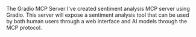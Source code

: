 The Gradio MCP Server
I've created sentiment analysis MCP server using Gradio. This server will expose a sentiment analysis tool that can be used by both human users through a web interface and AI models through the MCP protocol.
